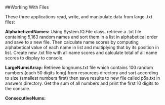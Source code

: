 ##Working With Files

These three applications read, write, and manipulate data from large .txt files:

**AlphabetizedNames:** Using System.IO.File class, retrieve a .txt file containing 5,163 random names and sort them in a list in alphabetical order and save to a new file. Then calculate name scores by computing alphabetical value of each name in list and multiplying that by its position in list. Create new .txt file with all name scores and calculate total of all name scores to display to console.

**LargeNumsArray:** Retrieve longnums.txt file which contains 100 random numbers (each 50 digits long) from resources directory and sort according to size (smallest numbers first) then save results to new file called p5a.txt in answers directory. Get the sum of all numbers and print the first 10 digits to the console.

**ConsecutiveNums:**
